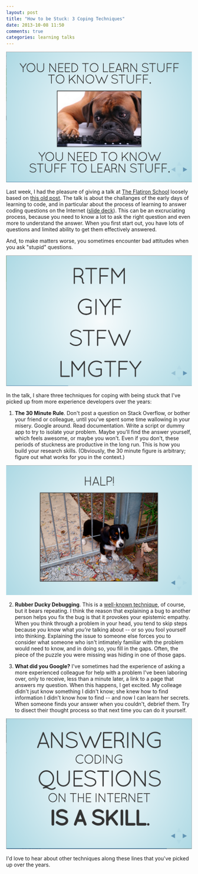 ```yaml
---
layout: post
title: "How to be Stuck: 3 Coping Techniques"
date: 2013-10-08 11:50
comments: true
categories: learning talks
---
```


![The Paradox of Inquiry](/images/paradoxofinquiry.png)

<!-- more -->

Last week, I had the pleasure of giving a talk at [The Flatiron School](http://flatironschool.com/) loosely based on [this old post](/blog/why-rtfm-is-some-bullshit/).
The talk is about the challanges of the early days of learning to code, and in particular about the process of learning to answer coding questions on the Internet ([slide deck](http://code-worrier.com/how-to-be-stuck)).
This can be an excruciating process, because you need to know a lot to ask the right question and even more to understand the answer.
When you first start out, you have lots of questions and limited ability to get them effectively answered.

And, to make matters worse, you sometimes encounter bad attitudes when you ask "stupid" questions.

![RTFM and Friends](/images/rtfmabbreviations.png)

In the talk, I share three techniques for coping with being stuck that I've picked up from more experience developers over the years:

1. **The 30 Minute Rule**. Don't post a question on Stack Overflow, or bother your friend or colleague, until you've spent some time wallowing in your misery.
Google around. Read documentation. Write a script or dummy app to try to isolate your problem.
Maybe you'll find the answer yourself, which feels awesome, or maybe you won't.
Even if you don't, these periods of stuckness are productive in the long run.
This is how you build your research skills.
(Obviously, the 30 minute figure is arbitrary; figure out what works for you in the context.)

![Halp! I'm stuck!](/images/halp.png)

2. **Rubber Ducky Debugging**. This is a [well-known technique](http://www.rubberduckdebugging.com/), of course, but it bears repeating.
I think the reason that explaining a bug to another person helps you fix the bug is that it provokes your epistemic empathy.
When you think through a problem in your head, you tend to skip steps because *you* know what *you're* talking about -- or so you fool yourself into thinking.
Explaining the issue to someone else forces you to consider what someone who isn't intimately familiar with the problem would need to know, and in doing so, you fill in the gaps.
Often, the piece of the puzzle you were missing was hiding in one of those gaps.

3. **What did you Google?** I've sometimes had the experience of asking a more experienced colleague for help with a problem I've been laboring over, only to receive, less than a minute later, a link to a page that answers my question.
When this happens, I get excited.
My colleage didn't jsut know something I didn't know; she knew how to find information I didn't know how to find -- and now I can learn her secrets.
When someone finds your answer when you couldn't, debrief them.
Try to disect their thought process so that next time you can do it yourself.

![Answering Coding Questions is a Skill](/images/answeringquestions.png)

I'd love to hear about other techniques along these lines that you've picked up over the years.
